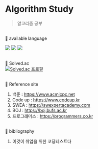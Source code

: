 # Algorithm Study
> 알고리즘 공부 <br>

<br> 📌 available language <br>
<div>
  <img src="https://img.shields.io/badge/C-A8B9CC?style=flat-square&logo=c&logoColor=white"/>
  <img src="https://img.shields.io/badge/Java-007396?style=flat-square&logo=java&logoColor=white"/>
  <img src="https://img.shields.io/badge/Python-3776AB?style=flat-square&logo=Python&logoColor=white"/>
</div>

<br> 📌  Solved.ac <br>
[![Solved.ac 프로필](http://mazassumnida.wtf/api/v2/generate_badge?boj=glasodyyn)](https://solved.ac/glasodyyn)

<br> 📌  Reference site <br>
1. 백준 : https://www.acmicpc.net
2. Code up : https://www.codeup.kr
3. SWEA : https://swexpertacademy.com
4. BOJ : https://boj.bufs.ac.kr
5. 프로그래머스 : https://programmers.co.kr

<br> 📌  bibliography <br>
1. 이것이 취업을 위한 코딩테스트다
